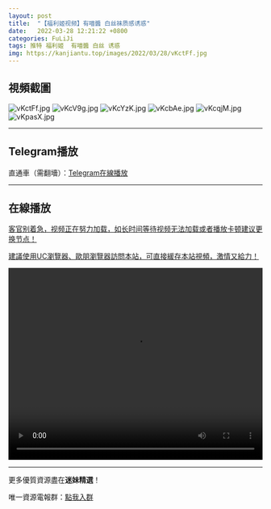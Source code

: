 ```yaml
---
layout: post
title:  "【福利姬视频】有喵醬 白丝袜质感诱惑"
date:   2022-03-28 12:21:22 +0800
categories: FuLiJi
tags: 推特 福利姬  有喵醬 白丝 诱惑
img: https://kanjiantu.top/images/2022/03/28/vKctFf.jpg
---
```



## 視頻截圖

![vKctFf.jpg](https://kanjiantu.top/images/2022/03/28/vKctFf.jpg)
![vKcV9g.jpg](https://kanjiantu.top/images/2022/03/28/vKcV9g.jpg)
![vKcYzK.jpg](https://kanjiantu.top/images/2022/03/28/vKcYzK.jpg)
![vKcbAe.jpg](https://kanjiantu.top/images/2022/03/28/vKcbAe.jpg)
![vKcqjM.jpg](https://kanjiantu.top/images/2022/03/28/vKcqjM.jpg)
![vKpasX.jpg](https://kanjiantu.top/images/2022/03/28/vKpasX.jpg)

* * *
## Telegram播放

直通車（需翻墻）：[Telegram在線播放](https://t.me/mimeijingxuan/408)

* * *
## 在線播放
<u>客官别着急，视频正在努力加载，如长时间等待视频无法加载或者播放卡顿建议更换节点！</u>

<u>建議使用UC瀏覽器、歐朋瀏覽器訪問本站，可直接緩存本站視頻，激情又給力！</u>
<center><video src="https://cdn.publer.io/uploads/videos/623f25cadb279760bbfbe84f/fed13d361b4c46be037409869b82f321.mp4" width="100%" height="380px" controls="controls"></video></center>


* * *
更多優質資源盡在**迷妹精選**！

唯一資源電報群：[點我入群](https://t.me/mimeijingxuan)


